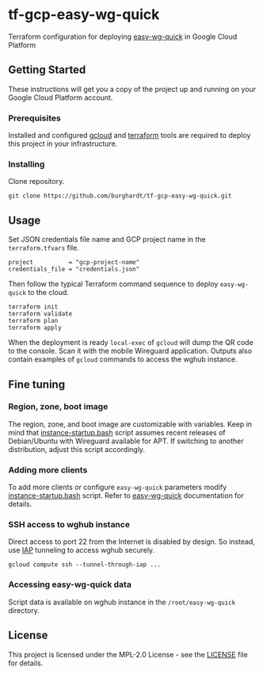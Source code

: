 # tf-gcp-easy-wg-quick
Terraform configuration for deploying [easy-wg-quick] in Google Cloud Platform

## Getting Started

These instructions will get you a copy of the project up and running on your
Google Cloud Platform account.

### Prerequisites

Installed and configured [gcloud] and [terraform] tools are required to deploy
this project in your infrastructure.

### Installing

Clone repository.

    git clone https://github.com/burghardt/tf-gcp-easy-wg-quick.git

## Usage

Set JSON credentials file name and GCP project name in the `terraform.tfvars`
file.

    project          = "gcp-project-name"
    credentials_file = "credentials.json"

Then follow the typical Terraform command sequence to deploy `easy-wg-quick`
to the cloud.

    terraform init
    terraform validate
    terraform plan
    terraform apply

When the deployment is ready `local-exec` of `gcloud` will dump the QR code
to the console. Scan it with the mobile Wireguard application. Outputs also
contain examples of `gcloud` commands to access the wghub instance.

## Fine tuning

### Region, zone, boot image

The region, zone, and boot image are customizable with variables. Keep in mind
that [instance-startup.bash] script assumes recent releases of Debian/Ubuntu
with Wireguard available for APT. If switching to another distribution,
adjust this script accordingly.

### Adding more clients

To add more clients or configure `easy-wg-quick` parameters modify [instance-startup.bash] script. Refer to [easy-wg-quick] documentation for details.

### SSH access to wghub instance

Direct access to port 22 from the Internet is disabled by design. So instead,
use [IAP] tunneling to access wghub securely.

    gcloud compute ssh --tunnel-through-iap ...

### Accessing easy-wg-quick data

Script data is available on wghub instance in the `/root/easy-wg-quick`
directory.

## License

This project is licensed under the MPL-2.0 License - see the [LICENSE] file
for details.

[easy-wg-quick]: https://github.com/burghardt/easy-wg-quick
[gcloud]: https://cloud.google.com/sdk/docs/install
[terraform]: https://learn.hashicorp.com/tutorials/terraform/install-cli
[instance-startup.bash]: instance-startup.bash
[IAP]: https://cloud.google.com/iap/
[LICENSE]: LICENSE
